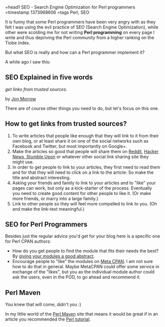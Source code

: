 =head1 SEO - Search Engine Optimization for Perl programmers
=timestamp 1373968606
=tags Perl, SEO



It is funny that some Perl programmers have been very angry with as they felt I was using the evil practice
of SEO (Search Engine Optimization), while other were scolding me for not writing <b>Perl programming</b>
on every page I write and thus depriving the Perl community from a higher ranking on the Tiobe index.

But what SEO is really and how can a Perl programmer implement it?



A while ago I saw this:

<h2>SEO Explained in five words</h2>

<i>get links from trusted sources.</i>

by <a href="http://boostblogtraffic.com/">Jon Morrow</a>

There are of course other things you need to do, but let's focus on this one.

<h2>How to get links from trusted sources?</h2>

<ol>
<li>
To write articles that people
like enough that they will link to it from their own blog, or at least share it on one of the social networks
such as Facebook and Twitter, but most importantly on Google+.
</li>
<li>Make the articles so good that people will share them on <a href="http://www.reddit.com/">Reddit</a>,
<a href="https://news.ycombinator.com/">Hacker News,
<a href="http://www.stumbleupon.com/">Stumble Upon</a> or whatever other social link sharing site they might use.
</li>
<li>
In order to get people to link to your articles, they first need to read them and for that they will
need to click on a link to the article: So make the title and abstract interesting.
</li>
<li>Asking your friends and family to link to your articles and to "like" your pages can work,
but only as a kick-starter of the process. Eventually you need to create good content for other
people to like it. (Or make more friends, or marry into a large family.)
</li>
<li>Link to other people so they will feel more compelled to link to you. (Oh and make the link-text meaningful.)</li>
</ol>


<h2>SEO for Perl Programmers</h2>

Besides just the regular advice you'd get for your blog here is a specific one for Perl CPAN authors:

<ul>
<li>How do you get people to find the module that fits their needs the best?
By <a href="http://neilb.org/2013/07/14/good-abstracts.html">giving your modules a good abstract</a>.
</li>
<li>
Encourage people to "like" the modules on <a href="https://metacpan.org/">Meta CPAN</a>. I am not sure how to do that
in general. Maybe MetaCPAN could offer some service in exchange of the "likes", but you as the individual
module author could ask the users, even in the POD, to go ahead and recommend it.
</li>
</ul>


<h2>Perl Maven</h2>

You knew that will come, didn't you :)

In my little world of the <a href="http://perlmaven.com/">Perl Maven</a> site that
means it would be great if in an article you recommended the
<a href="http://perlmaven.com/perl-tutorial">Perl tutorial</a>.



